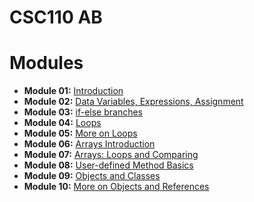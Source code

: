 # CSC110 AB 

# Modules

- **Module 01:** [Introduction](modules/module_01_introduction/notes.md)
- **Module 02:** [Data Variables, Expressions, Assignment](modules/module_02_data_variables_expressions_assignment/notes.md)
- **Module 03:** [if-else branches](modules/module_03_if_else_branches/notes.md)
- **Module 04:** [Loops](modules/module_04_loops/notes.md)
- **Module 05:** [More on Loops](modules/module_05_more_on_loops/notes.md)
- **Module 06:** [Arrays Introduction](modules/module_06_arrays/notes.md)
- **Module 07:** [Arrays: Loops and Comparing](modules/module_07_arrays_loops_comparing/notes.md)
- **Module 08:** [User-defined Method Basics](modules/module_08_user-defined_method_basics/notes.md)
- **Module 09:** [Objects and Classes](modules/module_09_objects_and_classes/notes.md)
- **Module 10:** [More on Objects and References](modules/module_10_more_on_objects_and_references/notes.md)

